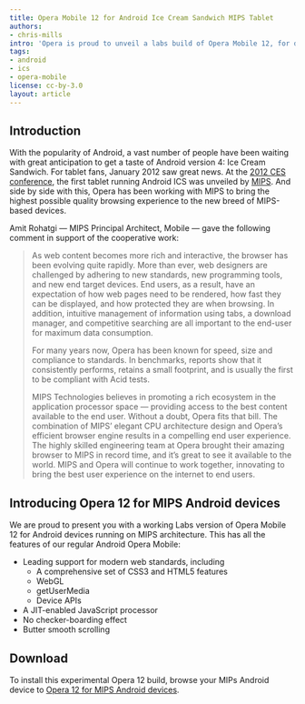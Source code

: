 ```yaml
---
title: Opera Mobile 12 for Android Ice Cream Sandwich MIPS Tablet
authors:
- chris-mills
intro: 'Opera is proud to unveil a labs build of Opera Mobile 12, for devices built on MIPS architecture, which has already been run successfully on top of Android Ice Cream Sandwich.'
tags:
- android
- ics
- opera-mobile
license: cc-by-3.0
layout: article
---
```


## Introduction

With the popularity of Android, a vast number of people have been waiting with great anticipation to get a taste of Android version 4: Ice Cream Sandwich. For tablet fans, January 2012 saw great news. At the [2012 CES conference][1], the first tablet running Android ICS was unveiled by [MIPS][2]. And side by side with this, Opera has been working with MIPS to bring the highest possible quality browsing experience to the new breed of MIPS-based devices.

[1]: http://www.cesweb.org/
[2]: http://www.mips.com/

Amit Rohatgi — MIPS Principal Architect, Mobile — gave the following comment in support of the cooperative work:

> As web content becomes more rich and interactive, the browser has been evolving quite rapidly. More than ever, web designers are challenged by adhering to new standards, new programming tools, and new end target devices. End users, as a result, have an expectation of how web pages need to be rendered, how fast they can be displayed, and how protected they are when browsing. In addition, intuitive management of information using tabs, a download manager, and competitive searching are all important to the end-user for maximum data consumption.
>
> For many years now, Opera has been known for speed, size and compliance to standards. In benchmarks, reports show that it consistently performs, retains a small footprint, and is usually the first to be compliant with Acid tests.
>
> MIPS Technologies believes in promoting a rich ecosystem in the application processor space — providing access to the best content available to the end user. Without a doubt, Opera fits that bill. The combination of MIPS’ elegant CPU architecture design and Opera’s efficient browser engine results in a compelling end user experience. The highly skilled engineering team at Opera brought their amazing browser to MIPS in record time, and it’s great to see it available to the world. MIPS and Opera will continue to work together, innovating to bring the best user experience on the internet to end users.

## Introducing Opera 12 for MIPS Android devices

We are proud to present you with a working Labs version of Opera Mobile 12 for Android devices running on MIPS architecture. This has all the features of our regular Android Opera Mobile:

- Leading support for modern web standards, including
	- A comprehensive set of CSS3 and HTML5 features
	- WebGL
	- getUserMedia
	- Device APIs
- A JIT-enabled JavaScript processor
- No checker-boarding effect
- Butter smooth scrolling

## Download

To install this experimental Opera 12 build, browse your MIPs Android device to [Opera 12 for MIPS Android devices][3].

[3]: http://www.opera.com/download/get.pl?sub=++++&id=34410&location=270&nothanks=yes
